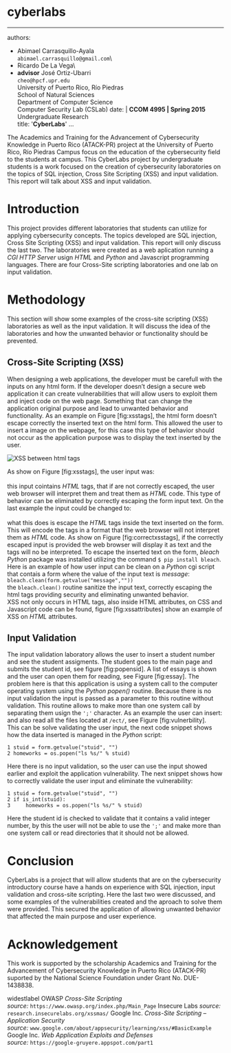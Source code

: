 # cyberlabs

---
authors:
-   Abimael Carrasquillo-Ayala\
    `abimael.carrasquillo@gmail.com`\
- Ricardo De La Vega\
- **advisor**
    José Ortiz-Ubarri\
    `cheo@hpcf.upr.edu`\
    University of Puerto Rico, Río Piedras\
    School of Natural Sciences\
    Department of Computer Science\
    Computer Security Lab (CSLab)
date: |
    **CCOM 4995 | Spring 2015**\
    Undergraduate Research\
title: '**CyberLabs**'
...

The Academics and Training for the Advancement of Cybersecurity
Knowledge in Puerto Rico (ATACK-PR) project at the University of Puerto
Rico, Río Piedras Campus focus on the education of the cybersecurity
field to the students at campus. This CyberLabs project by undergraduate
students is a work focused on the creation of cybersecurity laboratories
on the topics of SQL injection, Cross Site Scripting (XSS) and input
validation. This report will talk about XSS and input validation.

Introduction
============

This project provides different laboratories that students can utilize
for applying cybersecurity concepts. The topics developed are SQL
injection, Cross Site Scripting (XSS) and input validation. This report
will only discuss the last two. The laboratories were created as a web
aplication running a *CGI HTTP Server* usign *HTML* and *Python* and
Javascript programming languages. There are four Cross-Site scripting
laboratories and one lab on input validation.

Methodology
===========

This section will show some examples of the cross-site scripting (XSS)
laboratories as well as the input validation. It will discuss the idea
of the laboratories and how the unwanted behavior or functionality
should be prevented.

Cross-Site Scripting (XSS)
--------------------------

When designing a web applications, the developer must be carefull with
the inputs on any html form. If the developer doesn’t design a secure
web application it can create vulnerabilities that will allow users to
exploit them and inject code on the web page. Something that can change
the application original purpose and lead to unwanted behavior and
functionality. As an example on Figure \[fig:xsstags\], the html form
doesn’t escape correctly the inserted text on the html form. This
allowed the user to insert a image on the webpage, for this case this
type of behavior should not occur as the application purpose was to
display the text inserted by the user.

![XSS between html tags<span data-label="fig:xsstags"></span>](xsstags)

As show on Figure \[fig:xsstags\], the user input was:\
\
this input cointains *HTML* tags, that if are not correctly escaped, the
user web browser will interpret them and treat them as *HTML* code. This
type of behavior can be eliminated by correctly escaping the form input
text. On the last example the input could be changed to:\
\
what this does is escape the *HTML* tags inside the text inserted on the
form. This will encode the tags in a format that the web browser will
not interpret them as *HTML* code. As show on Figure
\[fig:correctxsstags\], if the correctly escaped input is provided the
web browser will display it as text and the tags will no be interpreted.
To escape the inserted text on the form, *bleach* *Python* package was
installed utilizing the command `$ pip install bleach`. Here is an
example of how user input can be clean on a *Python* cgi script that
contais a form where the value of the input text is *message*:\
`bleach.clean(form.getvalue("message",""))`\
the `bleach.clean()` routine sanitize the input text, correctly escaping
the html tags providing security and eliminating unwanted behavior.\
XSS not only occurs in HTML tags, also inside HTML attributes, on CSS
and Javascript code can be found, figure \[fig:xssattributes\] show an
example of XSS on *HTML* attributes.

Input Validation
----------------

The input validation laboratory allows the user to insert a student
number and see the student assigments. The student goes to the main page
and submits the student id, see figure \[fig:popensid\]. A list of
essays is shown and the user can open them for reading, see Figure
\[fig:essay\]. The problem here is that this application is using a
system call to the computer operating system using the *Python*
*popen()* routine. Because there is no input validation the input is
passed as a parameter to this routine without validation. This routine
allows to make more than one system call by separating them usign the
`';'` character. As an example the user can insert: and also read all
the files located at `/ect/`, see Figure \[fig:vulnerbility\].\
This can be solve validating the user input, the next code snippet shows
how the data inserted is managed in the *Python* script:

    1 stuid = form.getvalue("stuid", "")
    2 homeworks = os.popen("ls %s/" % stuid)

Here there is no input validation, so the user can use the input showed
earlier and exploit the application vulnerability. The next snippet
shows how to correctly validate the user input and eliminate the
vulnerability:

    1 stuid = form.getvalue("stuid", "")
    2 if is_int(stuid):
    3     homeworks = os.popen("ls %s/" % stuid)

Here the student id is checked to validate that it contains a valid
integer number, by this the user will not be able to use the `';'` and
make more than one system call or read directories that it should not be
allowed.

Conclusion
==========

CyberLabs is a project that will allow students that are on the
cybersecurity introductory course have a hands on experience with SQL
injection, input validation and cross-site scripting. Here the last two
were discussed, and some examples of the vulnerabilities created and the
aproach to solve them were provided. This secured the application of
allowing unwanted behavior that affected the main purpose and user
experience.

Acknowledgement
===============

This work is supported by the scholarship Academics and Training for the
Advancement of Cybersecurity Knowledge in Puerto Rico (ATACK-PR)
suported by the National Science Foundation under Grant No. DUE-1438838.

<span>widestlabel</span> OWASP *Cross-Site Scripting*\
*source:* `https://www.owasp.org/index.php/Main_Page` Insecure Labs
*source:* `research.insecurelabs.org/xssmas/` Google Inc. *Cross-Site
Scripting – Application Security*\
*source:* `www.google.com/about/appsecurity/learning/xss/#BasicExample`
Google Inc. *Web Application Exploits and Defenses*\
*source:* `https://google-gruyere.appspot.com/part1`

